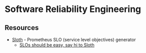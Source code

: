 # Software Reliability Engineering

## Resources

- [Sloth](https://github.com/slok/sloth) - Prometheus SLO (service level objectives) generator
  - [SLOs should be easy, say hi to Sloth](https://itnext.io/slos-should-be-easy-say-hi-to-sloth-9c8a225df0d4)

